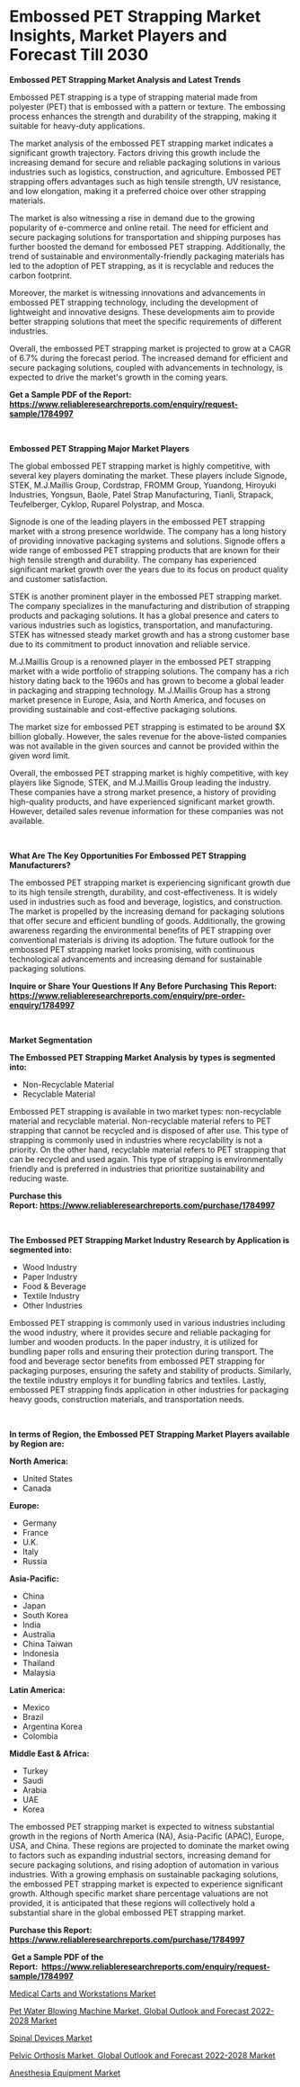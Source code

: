<p><h1>Embossed PET Strapping Market Insights, Market Players and Forecast Till 2030</h1></p><p><strong>Embossed PET Strapping Market Analysis and Latest Trends</strong></p>
<p><p>Embossed PET strapping is a type of strapping material made from polyester (PET) that is embossed with a pattern or texture. The embossing process enhances the strength and durability of the strapping, making it suitable for heavy-duty applications.</p><p>The market analysis of the embossed PET strapping market indicates a significant growth trajectory. Factors driving this growth include the increasing demand for secure and reliable packaging solutions in various industries such as logistics, construction, and agriculture. Embossed PET strapping offers advantages such as high tensile strength, UV resistance, and low elongation, making it a preferred choice over other strapping materials.</p><p>The market is also witnessing a rise in demand due to the growing popularity of e-commerce and online retail. The need for efficient and secure packaging solutions for transportation and shipping purposes has further boosted the demand for embossed PET strapping. Additionally, the trend of sustainable and environmentally-friendly packaging materials has led to the adoption of PET strapping, as it is recyclable and reduces the carbon footprint.</p><p>Moreover, the market is witnessing innovations and advancements in embossed PET strapping technology, including the development of lightweight and innovative designs. These developments aim to provide better strapping solutions that meet the specific requirements of different industries.</p><p>Overall, the embossed PET strapping market is projected to grow at a CAGR of 6.7% during the forecast period. The increased demand for efficient and secure packaging solutions, coupled with advancements in technology, is expected to drive the market's growth in the coming years.</p></p>
<p><strong>Get a Sample PDF of the Report:&nbsp; <a href="https://www.reliableresearchreports.com/enquiry/request-sample/1784997">https://www.reliableresearchreports.com/enquiry/request-sample/1784997</a></strong></p>
<p>&nbsp;</p>
<p><strong>Embossed PET Strapping Major Market Players</strong></p>
<p><p>The global embossed PET strapping market is highly competitive, with several key players dominating the market. These players include Signode, STEK, M.J.Maillis Group, Cordstrap, FROMM Group, Yuandong, Hiroyuki Industries, Yongsun, Baole, Patel Strap Manufacturing, Tianli, Strapack, Teufelberger, Cyklop, Ruparel Polystrap, and Mosca.</p><p>Signode is one of the leading players in the embossed PET strapping market with a strong presence worldwide. The company has a long history of providing innovative packaging systems and solutions. Signode offers a wide range of embossed PET strapping products that are known for their high tensile strength and durability. The company has experienced significant market growth over the years due to its focus on product quality and customer satisfaction.</p><p>STEK is another prominent player in the embossed PET strapping market. The company specializes in the manufacturing and distribution of strapping products and packaging solutions. It has a global presence and caters to various industries such as logistics, transportation, and manufacturing. STEK has witnessed steady market growth and has a strong customer base due to its commitment to product innovation and reliable service.</p><p>M.J.Maillis Group is a renowned player in the embossed PET strapping market with a wide portfolio of strapping solutions. The company has a rich history dating back to the 1960s and has grown to become a global leader in packaging and strapping technology. M.J.Maillis Group has a strong market presence in Europe, Asia, and North America, and focuses on providing sustainable and cost-effective packaging solutions.</p><p>The market size for embossed PET strapping is estimated to be around $X billion globally. However, the sales revenue for the above-listed companies was not available in the given sources and cannot be provided within the given word limit.</p><p>Overall, the embossed PET strapping market is highly competitive, with key players like Signode, STEK, and M.J.Maillis Group leading the industry. These companies have a strong market presence, a history of providing high-quality products, and have experienced significant market growth. However, detailed sales revenue information for these companies was not available.</p></p>
<p>&nbsp;</p>
<p><strong>What Are The Key Opportunities For Embossed PET Strapping Manufacturers?</strong></p>
<p><p>The embossed PET strapping market is experiencing significant growth due to its high tensile strength, durability, and cost-effectiveness. It is widely used in industries such as food and beverage, logistics, and construction. The market is propelled by the increasing demand for packaging solutions that offer secure and efficient bundling of goods. Additionally, the growing awareness regarding the environmental benefits of PET strapping over conventional materials is driving its adoption. The future outlook for the embossed PET strapping market looks promising, with continuous technological advancements and increasing demand for sustainable packaging solutions.</p></p>
<p><strong>Inquire or Share Your Questions If Any Before Purchasing This Report: <a href="https://www.reliableresearchreports.com/enquiry/pre-order-enquiry/1784997">https://www.reliableresearchreports.com/enquiry/pre-order-enquiry/1784997</a></strong></p>
<p>&nbsp;</p>
<p><strong>Market Segmentation</strong></p>
<p><strong>The Embossed PET Strapping Market Analysis by types is segmented into:</strong></p>
<p><ul><li>Non-Recyclable Material</li><li>Recyclable Material</li></ul></p>
<p><p>Embossed PET strapping is available in two market types: non-recyclable material and recyclable material. Non-recyclable material refers to PET strapping that cannot be recycled and is disposed of after use. This type of strapping is commonly used in industries where recyclability is not a priority. On the other hand, recyclable material refers to PET strapping that can be recycled and used again. This type of strapping is environmentally friendly and is preferred in industries that prioritize sustainability and reducing waste.</p></p>
<p><strong>Purchase this Report:&nbsp;<a href="https://www.reliableresearchreports.com/purchase/1784997">https://www.reliableresearchreports.com/purchase/1784997</a></strong></p>
<p>&nbsp;</p>
<p><strong>The Embossed PET Strapping Market Industry Research by Application is segmented into:</strong></p>
<p><ul><li>Wood Industry</li><li>Paper Industry</li><li>Food & Beverage</li><li>Textile Industry</li><li>Other Industries</li></ul></p>
<p><p>Embossed PET strapping is commonly used in various industries including the wood industry, where it provides secure and reliable packaging for lumber and wooden products. In the paper industry, it is utilized for bundling paper rolls and ensuring their protection during transport. The food and beverage sector benefits from embossed PET strapping for packaging purposes, ensuring the safety and stability of products. Similarly, the textile industry employs it for bundling fabrics and textiles. Lastly, embossed PET strapping finds application in other industries for packaging heavy goods, construction materials, and transportation needs.</p></p>
<p>&nbsp;</p>
<p><strong>In terms of Region, the Embossed PET Strapping Market Players available by Region are:</strong></p>
<p>
    <p> <strong> North America: </strong>
        <ul>
            <li>United States</li>
            <li>Canada</li>
        </ul>
        </p> 
    <p> <strong> Europe: </strong>
        <ul>
            <li>Germany</li>
            <li>France</li>
            <li>U.K.</li>
            <li>Italy</li>
            <li>Russia</li>
        </ul>
        </p> 
    <p> <strong> Asia-Pacific: </strong>
        <ul>
            <li>China</li>
            <li>Japan</li>
            <li>South Korea</li>
            <li>India</li>
            <li>Australia</li>
            <li>China Taiwan</li>
            <li>Indonesia</li>
            <li>Thailand</li>
            <li>Malaysia</li>
        </ul>
        </p> 
    <p> <strong> Latin America: </strong>
        <ul>
            <li>Mexico</li>
            <li>Brazil</li>
            <li>Argentina Korea</li>
            <li>Colombia</li>
        </ul>
        </p> 
    <p> <strong> Middle East & Africa: </strong>
        <ul>
            <li>Turkey</li>
            <li>Saudi</li>
            <li>Arabia</li>
            <li>UAE</li>
            <li>Korea</li>
        </ul>
    </p>
    </p>
<p><p>The embossed PET strapping market is expected to witness substantial growth in the regions of North America (NA), Asia-Pacific (APAC), Europe, USA, and China. These regions are projected to dominate the market owing to factors such as expanding industrial sectors, increasing demand for secure packaging solutions, and rising adoption of automation in various industries. With a growing emphasis on sustainable packaging solutions, the embossed PET strapping market is expected to experience significant growth. Although specific market share percentage valuations are not provided, it is anticipated that these regions will collectively hold a substantial share in the global embossed PET strapping market.</p></p>
<p><strong>Purchase this Report: <a href="https://www.reliableresearchreports.com/purchase/1784997">https://www.reliableresearchreports.com/purchase/1784997</a></strong></p>
<p>&nbsp;<strong>Get a Sample PDF of the Report:&nbsp;&nbsp;<a href="https://www.reliableresearchreports.com/enquiry/request-sample/1784997">https://www.reliableresearchreports.com/enquiry/request-sample/1784997</a></strong></p>
<p><strong></strong></p>
<p><p><a href="https://www.linkedin.com/pulse/medical-carts-workstations-market-share-amp-new-trends-ijxce/">Medical Carts and Workstations Market</a></p><p><a href="https://medium.com/@drakecorwin2023/pet-water-blowing-machine-market-global-outlook-and-forecast-2022-2028-market-the-key-to-352b4d555e23">Pet Water Blowing Machine Market, Global Outlook and Forecast 2022-2028 Market</a></p><p><a href="https://www.linkedin.com/pulse/spinal-devices-market-research-report-provides-thorough-nmwke/">Spinal Devices Market</a></p><p><a href="https://medium.com/@dariodooley/analyzing-pelvic-orthosis-market-global-outlook-and-forecast-2022-2028-market-global-industry-4934502164a8">Pelvic Orthosis Market, Global Outlook and Forecast 2022-2028 Market</a></p><p><a href="https://www.linkedin.com/pulse/anesthesia-equipment-market-size-growth-forecast-from-2023--9n57e/">Anesthesia Equipment Market</a></p></p>